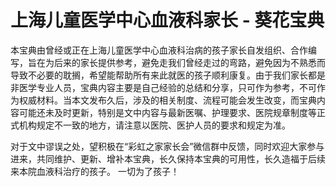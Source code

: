 # 上海儿童医学中心血液科家长 - 葵花宝典
本宝典由曾经或正在上海儿童医学中心血液科治病的孩子家长自发组织、合作编写，旨在为后来的家长提供参考，避免走我们曾经走过的弯路，避免因为不熟悉而导致不必要的耽搁，希望能帮助所有来此就医的孩子顺利康复。由于我们家长都是非医学专业人员，宝典内容主要是自己经验的总结和分享，只可作为参考，不可作为权威材料。当本文发布久后，涉及的相关制度、流程可能会发生改变，而宝典内容可能还未及时更新，特别是文中内容与最新医嘱、护理要求、医院规章制度等正式机构规定不一致的地方，请注意以医院、医护人员的要求和规定为准。

对于文中谬误之处，望积极在“彩虹之家家长会”微信群中反馈，同时欢迎大家参与进来，共同维护、更新、增补本宝典，长久保持本宝典的可用性，长久造福于后续来本院血液科治疗的孩子。
一切为了孩子！
